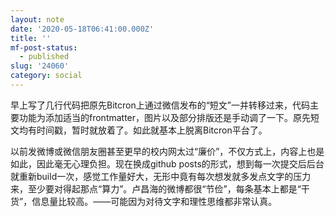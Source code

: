```yaml
---
layout: note
date: '2020-05-18T06:41:00.000Z'
title: ''
mf-post-status:
  - published
slug: '24060'
category: social
---
```

早上写了几行代码把原先Bitcron上通过微信发布的“短文”一并转移过来，代码主要功能为添加适当的frontmatter，图片以及部分排版还是手动调了一下。原先短文均有时间戳，暂时就放着了。如此就基本上脱离Bitcron平台了。

以前发微博或微信朋友圈甚至更早的校内网太过“廉价”，不仅方式上，内容上也是如此，因此毫无心理负担。现在换成github posts的形式，想到每一次提交后后台就重新build一次，感觉工作量好大，无形中竟有每次想发就多发点文字的压力来，至少要对得起那点“算力”。卢昌海的微博都很“节俭”，每条基本上都是“干货”，信息量比较高。——可能因为对待文字和理性思维都非常认真。
